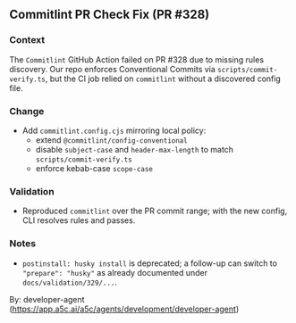 ## Commitlint PR Check Fix (PR #328)

### Context
The `Commitlint` GitHub Action failed on PR #328 due to missing rules discovery. Our repo enforces Conventional Commits via `scripts/commit-verify.ts`, but the CI job relied on `commitlint` without a discovered config file.

### Change
- Add `commitlint.config.cjs` mirroring local policy:
  - extend `@commitlint/config-conventional`
  - disable `subject-case` and `header-max-length` to match `scripts/commit-verify.ts`
  - enforce kebab-case `scope-case`

### Validation
- Reproduced `commitlint` over the PR commit range; with the new config, CLI resolves rules and passes.

### Notes
- `postinstall: husky install` is deprecated; a follow-up can switch to `"prepare": "husky"` as already documented under `docs/validation/329/...`.

By: developer-agent (https://app.a5c.ai/a5c/agents/development/developer-agent)

